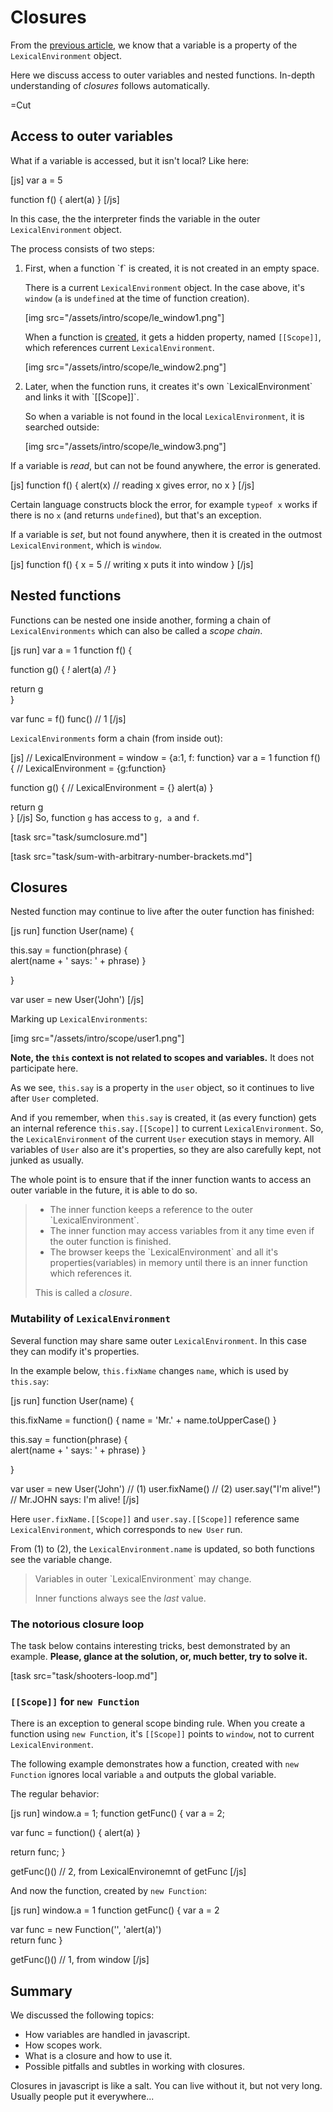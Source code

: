 
# Closures 

From the [previous article](#30), we know that a variable is a property of the `LexicalEnvironment` object.

Here we discuss access to outer variables and nested functions. In-depth understanding of <i>closures</i> follows automatically.

=Cut


## Access to outer variables   

What if a variable is accessed, but it isn't local? Like here:

[js]
var a = 5

function f() {
  alert(a)
}
[/js]

In this case, the the interpreter finds the variable in the outer `LexicalEnvironment` object.

The process consists of two steps:

<ol>
<li>First, when a function `f` is created, it is not created in an empty space. 

There is a current `LexicalEnvironment` object. In the case above, it's `window` (`a` is `undefined` at the time of function creation).

[img src="/assets/intro/scope/le_window1.png"]

When a function is <u>created</u>, it gets a hidden property, named `[[Scope]]`, which references current `LexicalEnvironment`.

[img src="/assets/intro/scope/le_window2.png"]
</li>
<li>Later, when the function runs, it creates it's own `LexicalEnvironment` and links it with `[[Scope]]`. 

So when a variable is not found in the local `LexicalEnvironment`, it is searched outside:

[img src="/assets/intro/scope/le_window3.png"]
</li>
</ol>

If a variable is <i>read</i>, but can not be found anywhere, the error is generated.

[js]
function f() {
  alert(x) // reading x gives error, no x
}
[/js]

Certain language constructs block the error, for example `typeof x` works if there is no `x` (and returns `undefined`), but that's an exception.

If a variable is <i>set</i>, but not found anywhere, then it is created in the outmost `LexicalEnvironment`, which is `window`.

[js]
function f() {
  x = 5 // writing x puts it into window
}
[/js]


## Nested functions   

Functions can be nested one inside another, forming a chain of `LexicalEnvironments` which can also be called a <i>scope chain</i>.

[js run]
var a = 1
function f() {

  function g() {
*!*
    alert(a) 
*/!*
  }

  return g  
}

var func = f()
func() // 1
[/js]

`LexicalEnvironments` form a chain (from inside out):

[js]
// LexicalEnvironment = window = {a:1, f: function}
var a = 1
function f() {
  // LexicalEnvironment = {g:function}

  function g() {
    // LexicalEnvironment = {}
    alert(a) 
  }

  return g  
}
[/js] 
So, function `g` has access to `g, a` and `f`.

[task src="task/sumclosure.md"]

[task src="task/sum-with-arbitrary-number-brackets.md"]


## Closures   

Nested function may continue to live after the outer function has finished:

[js run]
function User(name) {
	
  this.say = function(phrase) {  
    alert(name + ' says: ' + phrase)
  }

}

var user = new User('John')
[/js]

Marking up `LexicalEnvironments`:

[img src="/assets/intro/scope/user1.png"]


<b>Note, the `this` context is not related to scopes and variables.</b> It does not participate here.

As we see, `this.say` is a property in the `user` object, so it continues to live after `User` completed.

And if you remember, when `this.say` is created, it (as every function) gets an internal reference `this.say.[[Scope]]` to current `LexicalEnvironment`. So, the `LexicalEnvironment` of the current `User` execution stays in memory. All variables of `User` also are it's properties, so they are also carefully kept, not junked as usually. 

The whole point is to ensure that if the inner function wants to access an outer variable in the future, it is able to do so.


<blockquote>
<ul>
<li>The inner function keeps a reference to the outer  `LexicalEnvironment`.</li>
<li>The inner function may access variables from it any time even if the outer function is finished.</li>
<li> The browser keeps the `LexicalEnvironment` and all it's properties(variables) in memory until there is an inner function which references it.</li>
</ul>

This is called a <i>closure</i>.


</blockquote>


### Mutability of `LexicalEnvironment`   

Several function may share same outer `LexicalEnvironment`. In this case they can modify it's properties.

In the example below, `this.fixName` changes `name`, which is used by `this.say`:

[js run]
function User(name) {
	
  this.fixName = function() {
    name = 'Mr.' + name.toUpperCase()
  }

  this.say = function(phrase) {  
    alert(name + ' says: ' + phrase)
  }

}

var user = new User('John')
// (1)
user.fixName()
// (2)
user.say("I'm alive!") // Mr.JOHN says: I'm alive!
[/js]

Here `user.fixName.[[Scope]]` and `user.say.[[Scope]]` reference same `LexicalEnvironment`, which corresponds to `new User` run.

From (1) to (2), the `LexicalEnvironment.name` is updated, so both functions see the variable change.

<blockquote>
Variables in outer `LexicalEnvironment` may change. 

Inner functions always see the <i>last</i> value.
</blockquote>



### The notorious closure loop   

The task below contains interesting tricks, best demonstrated by an example. <b>Please, glance at the solution, or, much better, try to solve it.</b>

[task src="task/shooters-loop.md"]



### `[[Scope]]` for `new Function`   

There is an exception to general scope binding rule. When you create a function using `new Function`, it's `[[Scope]]` points to `window`, not to current `LexicalEnvironment`.

The following example demonstrates how a function, created with `new Function` ignores local variable `a` and outputs the global variable.

The regular behavior:

[js run]
window.a = 1;
function getFunc() {
  var a = 2;
 
  var func = function() { alert(a) }

  return func; 
}

getFunc()() // 2, from LexicalEnvironemnt of getFunc
[/js]

And now the function, created by `new Function`:

[js run]
window.a = 1
function getFunc() {
  var a = 2
 
  var func = new Function('', 'alert(a)')  
  return func
}

getFunc()() // 1, from window
[/js]


## Summary   

We discussed the following topics:
<ul>
<li>How variables are handled in javascript.</li>
<li>How scopes work.</li>
<li>What is a closure and how to use it.</li>
<li>Possible pitfalls and subtles in working with closures.</li>
</ul>

Closures in javascript is like a salt. You can live without it, but not very long. Usually people put it everywhere...

